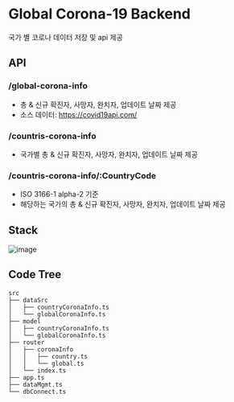# Global Corona-19 Backend
국가 별 코로나 데이터 저장 및 api 제공

## API
### /global-corona-info
- 총 & 신규 확진자, 사망자, 완치자, 업데이트 날짜 제공
- 소스 데이터: https://covid19api.com/

### /countris-corona-info
- 국가별 총 & 신규 확진자, 사망자, 완치자, 업데이트 날짜 제공

### /countris-corona-info/:CountryCode
- ISO 3166-1 alpha-2 기준
- 해당하는 국가의 총 & 신규 확진자, 사망자, 완치자, 업데이트 날짜 제공

## Stack
![image](https://user-images.githubusercontent.com/17742366/106297434-0b5a0f00-6296-11eb-90b9-3cbda4ce6b9d.png)


## Code Tree
```
src
├── dataSrc
│   ├── countryCoronaInfo.ts
│   └── globalCoronaInfo.ts
├── model
│   ├── countryCoronaInfo.ts
│   └── globalCoronaInfo.ts
├── router
│   ├── coronaInfo
│   │   ├── country.ts
│   │   └── global.ts
│   └── index.ts
├── app.ts
├── dataMgmt.ts
└── dbConnect.ts
```
